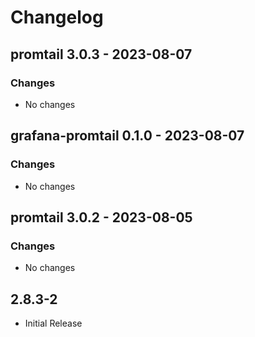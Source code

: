# Changelog

## promtail 3.0.3 - 2023-08-07

### Changes

- No changes

## grafana-promtail 0.1.0 - 2023-08-07

### Changes

- No changes

## promtail 3.0.2 - 2023-08-05

### Changes

- No changes

## 2.8.3-2

- Initial Release
